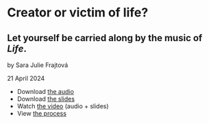 # Creator or victim of life? #
## Let yourself be carried along by the music of _Life_. ##

by Sara Julie Frajtová

21 April 2024

- Download [the audio](…) <!-- Optional audio-only — think podcast. -->
- Download [the slides](assets/surname-title-slides.pdf) <!-- Link to your slides: PDF, Figma, etc. -->
- Watch [the video](…) (audio + slides)
- View [the process](process.md) <!-- Preparation, show and tell your process; think, case study. -->

<!-- A text transcription of your audio as stand-alone article with images, links, etc. -->
